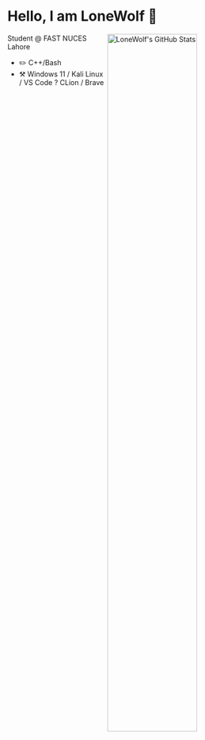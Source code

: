 # Hello, I am LoneWolf :wave:

<a href="https://github.com/lw-lonewolf">
<img
  src="https://github-readme-stats.vercel.app/api?username=lw-lonewolf&count_private=true&show_icons=true&icon_color=f3437a&bg_color=30,f2ffe6,e6ffff"
  title="LoneWolf's GitHub Stats"
  align="right"
  width="60%"
/>
  
</a>

Student @ FAST NUCES Lahore

- :pencil2: C++/Bash
- :hammer_and_pick: Windows 11 / Kali Linux / VS Code ? CLion / Brave
